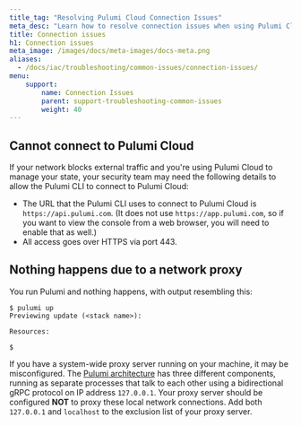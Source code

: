 ```yaml
---
title_tag: "Resolving Pulumi Cloud Connection Issues"
meta_desc: "Learn how to resolve connection issues when using Pulumi Cloud, including network proxy problems."
title: Connection issues
h1: Connection issues
meta_image: /images/docs/meta-images/docs-meta.png
aliases:
  - /docs/iac/troubleshooting/common-issues/connection-issues/
menu:
    support:
        name: Connection Issues
        parent: support-troubleshooting-common-issues
        weight: 40
---
```


## Cannot connect to Pulumi Cloud

If your network blocks external traffic and you're using Pulumi Cloud to manage your state, your security team may need the following details to allow the Pulumi CLI to connect to Pulumi Cloud:

- The URL that the Pulumi CLI uses to connect to Pulumi Cloud is `https://api.pulumi.com`. (It does not use `https://app.pulumi.com`, so if you want to view the console from a web browser, you will need to enable that as well.)
- All access goes over HTTPS via port 443.

## Nothing happens due to a network proxy

You run Pulumi and nothing happens, with output resembling this:

```
$ pulumi up
Previewing update (<stack name>):

Resources:

$
```

If you have a system-wide proxy server running on your machine, it may be misconfigured. The [Pulumi architecture](/docs/concepts/how-pulumi-works/) has three different components, running as separate processes that talk to each other using a bidirectional gRPC protocol on IP address `127.0.0.1`. Your proxy server should be configured **NOT** to proxy these local network connections. Add both `127.0.0.1` and `localhost` to the exclusion list of your proxy server.
